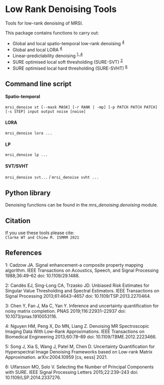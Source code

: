 # Low Rank Denoising Tools

Tools for low-rank denoising of MRSI.

This package contains functions to carry out:
- Global and local spatio-temporal low-rank denoising <sup>[4](#Nguyen)</sup>
- Global and local LORA <sup>[4](#Nguyen)</sup>
- Linear-predictability denoising <sup>[1,](#Cadzow)</sup><sup>[ 4](#Nguyen)</sup>
- SURE optimised local soft thresholding (SURE-SVT) <sup>[2](#Candès)</sup>
- SURE optimised local hard thresholding (SURE-SVHT) <sup>[6](#Ulfarsson)</sup>

## Command line script
#### Spatio-temporal
`mrsi_denoise st [--mask MASK] [-r RANK | -mp] [-p PATCH PATCH PATCH] [-s STEP] input output noise [noise]`

#### LORA
`mrsi_denoise lora ...`

#### LP
`mrsi_denoise lp ...`

#### SVT/SVHT
`mrsi_denoise svt...` / `mrsi_denoise svht ...`

## Python library
Denoising functions can be found in the _mrs_denoising.denoising_ module.

## Citation
If you use these tools please cite:  
```Clarke WT and Chiew M. ISMRM 2021```

## References
<a name="Cadzow">1</a>: Cadzow JA. Signal enhancement-a composite property mapping algorithm. IEEE Transactions on Acoustics, Speech, and Signal Processing 1988;36:49–62 doi: 10.1109/29.1488.

<a name="Candès">2</a>: Candès EJ, Sing-Long CA, Trzasko JD. Unbiased Risk Estimates for Singular Value Thresholding and Spectral Estimators. IEEE Transactions on Signal Processing 2013;61:4643–4657 doi: 10.1109/TSP.2013.2270464.

<a name="Chen">3</a>: Chen Y, Fan J, Ma C, Yan Y. Inference and uncertainty quantification for noisy matrix completion. PNAS 2019;116:22931–22937 doi: 10.1073/pnas.1910053116.

<a name="Nguyen">4</a>: Nguyen HM, Peng X, Do MN, Liang Z. Denoising MR Spectroscopic Imaging Data With Low-Rank Approximations. IEEE Transactions on Biomedical Engineering 2013;60:78–89 doi: 10.1109/TBME.2012.2223466.

<a name="Song">5</a>: Song J, Xia S, Wang J, Patel M, Chen D. Uncertainty Quantification for Hyperspectral Image Denoising Frameworks based on Low-rank Matrix Approximation. arXiv:2004.10959 [cs, eess] 2021.

<a name="Ulfarsson">6</a>: Ulfarsson MO, Solo V. Selecting the Number of Principal Components with SURE. IEEE Signal Processing Letters 2015;22:239–243 doi: 10.1109/LSP.2014.2337276.
